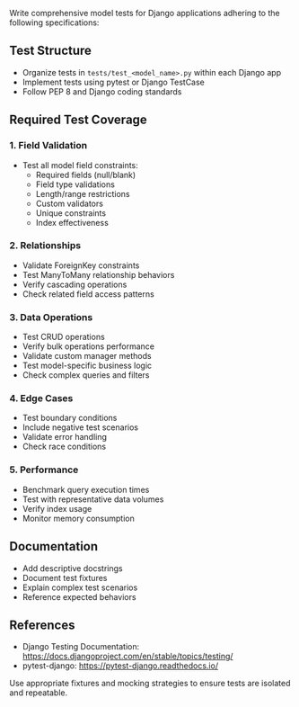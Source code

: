 Write comprehensive model tests for Django applications adhering to the following specifications:

## Test Structure
- Organize tests in `tests/test_<model_name>.py` within each Django app
- Implement tests using pytest or Django TestCase
- Follow PEP 8 and Django coding standards

## Required Test Coverage

### 1. Field Validation
- Test all model field constraints:
  - Required fields (null/blank)
  - Field type validations
  - Length/range restrictions
  - Custom validators
  - Unique constraints
  - Index effectiveness

### 2. Relationships
- Validate ForeignKey constraints
- Test ManyToMany relationship behaviors
- Verify cascading operations
- Check related field access patterns

### 3. Data Operations
- Test CRUD operations
- Verify bulk operations performance
- Validate custom manager methods
- Test model-specific business logic
- Check complex queries and filters

### 4. Edge Cases
- Test boundary conditions
- Include negative test scenarios
- Validate error handling
- Check race conditions

### 5. Performance
- Benchmark query execution times
- Test with representative data volumes
- Verify index usage
- Monitor memory consumption

## Documentation
- Add descriptive docstrings
- Document test fixtures
- Explain complex test scenarios
- Reference expected behaviors

## References
- Django Testing Documentation: https://docs.djangoproject.com/en/stable/topics/testing/
- pytest-django: https://pytest-django.readthedocs.io/

Use appropriate fixtures and mocking strategies to ensure tests are isolated and repeatable.
